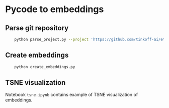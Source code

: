 # Pycode to embeddings


## Parse git repository

```bash
    python parse_project.py --project 'https://github.com/tinkoff-ai/etna'
```

## Create embeddings

```bash
    python create_embeddings.py
```

## TSNE visualization

Notebook `tsne.ipynb` contains example of TSNE visualization of embeddings.